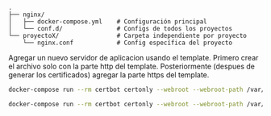 ```
.
├── nginx/
│   ├── docker-compose.yml    # Configuración principal
│   └── conf.d/               # Configs de todos los proyectos
└── proyectoX/                # Carpeta independiente por proyecto
    └── nginx.conf            # Config específica del proyecto
```


Agregar un nuevo servidor de aplicacion usando el template.
Primero crear el archivo solo con la parte http del template.
Posteriormente (despues de generar los certificados) agregar la parte https del template.

```bash
docker-compose run --rm certbot certonly --webroot --webroot-path /var/www/certbot/ --dry-run -d [domain-name]
```


```bash
docker-compose run --rm certbot certonly --webroot --webroot-path /var/www/certbot/ -d [domain-name]
```
